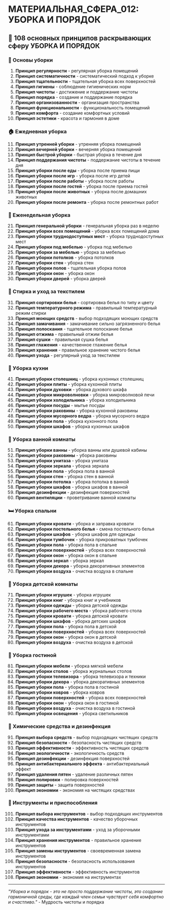 # МАТЕРИАЛЬНАЯ_СФЕРА_012: УБОРКА И ПОРЯДОК

## 🌟 108 основных принципов раскрывающих сферу УБОРКА И ПОРЯДОК

### 🧹 Основы уборки

1. **Принцип регулярности** - регулярная уборка помещений
2. **Принцип систематичности** - систематический подход к уборке
3. **Принцип тщательности** - тщательная уборка всех поверхностей
4. **Принцип гигиены** - соблюдение гигиенических норм
5. **Принцип чистоты** - достижение и поддержание чистоты
6. **Принцип порядка** - создание и поддержание порядка
7. **Принцип организованности** - организация пространства
8. **Принцип функциональности** - функциональность помещений
9. **Принцип комфорта** - создание комфортных условий
10. **Принцип эстетики** - красота и гармония в доме

### 🏠 Ежедневная уборка

11. **Принцип утренней уборки** - утренняя уборка помещений
12. **Принцип вечерней уборки** - вечерняя уборка помещений
13. **Принцип быстрой уборки** - быстрая уборка в течение дня
14. **Принцип поддержания чистоты** - поддержание чистоты в течение дня
15. **Принцип уборки после еды** - уборка после приема пищи
16. **Принцип уборки после игр** - уборка после игр детей
17. **Принцип уборки после работы** - уборка после работы
18. **Принцип уборки после гостей** - уборка после приема гостей
19. **Принцип уборки после животных** - уборка после домашних животных
20. **Принцип уборки после ремонта** - уборка после ремонтных работ

### 🧽 Еженедельная уборка

21. **Принцип генеральной уборки** - генеральная уборка раз в неделю
22. **Принцип уборки всех помещений** - уборка всех помещений дома
23. **Принцип уборки труднодоступных мест** - уборка труднодоступных мест
24. **Принцип уборки под мебелью** - уборка под мебелью
25. **Принцип уборки за мебелью** - уборка за мебелью
26. **Принцип уборки потолков** - уборка потолков
27. **Принцип уборки стен** - уборка стен
28. **Принцип уборки полов** - тщательная уборка полов
29. **Принцип уборки окон** - уборка окон
30. **Принцип уборки дверей** - уборка дверей

### 🧺 Стирка и уход за текстилем

31. **Принцип сортировки белья** - сортировка белья по типу и цвету
32. **Принцип температурного режима** - правильный температурный режим стирки
33. **Принцип моющих средств** - выбор подходящих моющих средств
34. **Принцип замачивания** - замачивание сильно загрязненного белья
35. **Принцип полоскания** - тщательное полоскание белья
36. **Принцип отжима** - правильный отжим белья
37. **Принцип сушки** - правильная сушка белья
38. **Принцип глажения** - качественное глажение белья
39. **Принцип хранения** - правильное хранение чистого белья
40. **Принцип ухода** - регулярный уход за текстилем

### 🧴 Уборка кухни

41. **Принцип уборки столешниц** - уборка кухонных столешниц
42. **Принцип уборки плиты** - уборка кухонной плиты
43. **Принцип уборки духовки** - уборка духового шкафа
44. **Принцип уборки микроволновки** - уборка микроволновой печи
45. **Принцип уборки холодильника** - уборка холодильника
46. **Принцип уборки посуды** - мытье посуды
47. **Принцип уборки раковины** - уборка кухонной раковины
48. **Принцип уборки мусорного ведра** - уборка мусорного ведра
49. **Принцип уборки пола** - уборка кухонного пола
50. **Принцип уборки шкафов** - уборка кухонных шкафов

### 🛁 Уборка ванной комнаты

51. **Принцип уборки ванны** - уборка ванны или душевой кабины
52. **Принцип уборки раковины** - уборка раковины
53. **Принцип уборки унитаза** - уборка унитаза
54. **Принцип уборки зеркала** - уборка зеркала
55. **Принцип уборки пола** - уборка пола в ванной
56. **Принцип уборки стен** - уборка стен в ванной
57. **Принцип уборки потолка** - уборка потолка в ванной
58. **Принцип уборки шкафов** - уборка шкафов в ванной
59. **Принцип дезинфекции** - дезинфекция поверхностей
60. **Принцип вентиляции** - проветривание ванной комнаты

### 🛏️ Уборка спальни

61. **Принцип уборки кровати** - уборка и заправка кровати
62. **Принцип уборки постельного белья** - смена постельного белья
63. **Принцип уборки шкафов** - уборка шкафов для одежды
64. **Принцип уборки тумбочек** - уборка прикроватных тумбочек
65. **Принцип уборки пола** - уборка пола в спальне
66. **Принцип уборки поверхностей** - уборка всех поверхностей
67. **Принцип уборки окон** - уборка окон в спальне
68. **Принцип уборки зеркал** - уборка зеркал
69. **Принцип уборки декора** - уборка декоративных элементов
70. **Принцип уборки воздуха** - очистка воздуха в спальне

### 🧸 Уборка детской комнаты

71. **Принцип уборки игрушек** - уборка игрушек
72. **Принцип уборки книг** - уборка книг и учебников
73. **Принцип уборки одежды** - уборка детской одежды
74. **Принцип уборки рабочего места** - уборка рабочего стола
75. **Принцип уборки кровати** - уборка детской кровати
76. **Принцип уборки шкафов** - уборка детских шкафов
77. **Принцип уборки пола** - уборка пола в детской
78. **Принцип уборки поверхностей** - уборка всех поверхностей
79. **Принцип уборки окон** - уборка окон в детской
80. **Принцип уборки воздуха** - очистка воздуха в детской

### 🧹 Уборка гостиной

81. **Принцип уборки мебели** - уборка мягкой мебели
82. **Принцип уборки столов** - уборка журнальных столов
83. **Принцип уборки телевизора** - уборка телевизора и техники
84. **Принцип уборки декора** - уборка декоративных элементов
85. **Принцип уборки пола** - уборка пола в гостиной
86. **Принцип уборки ковров** - уборка ковров
87. **Принцип уборки поверхностей** - уборка всех поверхностей
88. **Принцип уборки окон** - уборка окон в гостиной
89. **Принцип уборки воздуха** - очистка воздуха в гостиной
90. **Принцип уборки освещения** - уборка светильников

### 🧪 Химические средства и дезинфекция

91. **Принцип выбора средств** - выбор подходящих чистящих средств
92. **Принцип безопасности** - безопасность чистящих средств
93. **Принцип эффективности** - эффективность чистящих средств
94. **Принцип экологичности** - экологичность средств
95. **Принцип дезинфекции** - дезинфекция поверхностей
96. **Принцип антибактериального эффекта** - антибактериальный эффект
97. **Принцип удаления пятен** - удаление различных пятен
98. **Принцип полировки** - полировка поверхностей
99. **Принцип защиты** - защита поверхностей
100. **Принцип экономии** - экономия на чистящих средствах

### 🧹 Инструменты и приспособления

101. **Принцип выбора инструментов** - выбор подходящих инструментов
102. **Принцип качества инструментов** - качество уборочных инструментов
103. **Принцип ухода за инструментами** - уход за уборочными инструментами
104. **Принцип хранения инструментов** - правильное хранение инструментов
105. **Принцип замены инструментов** - своевременная замена инструментов
106. **Принцип безопасности** - безопасность использования инструментов
107. **Принцип эффективности** - эффективность инструментов
108. **Принцип экономии** - экономия на инструментах

---

*"Уборка и порядок - это не просто поддержание чистоты, это создание гармоничной среды, где каждый член семьи чувствует себя комфортно и счастливо."* - Мудрость чистоты и порядка

